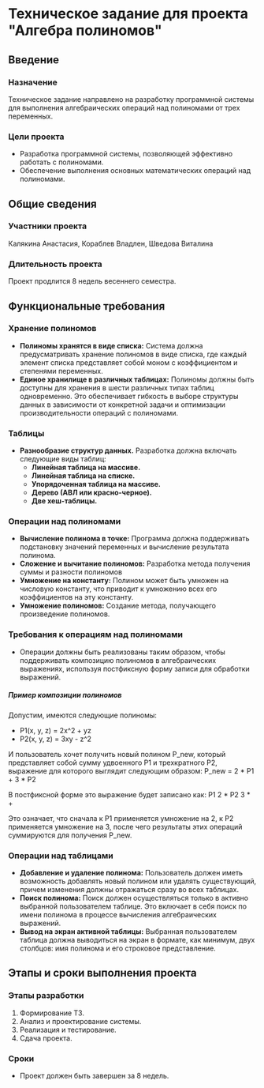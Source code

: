 ﻿# Техническое задание для проекта "Алгебра полиномов"
## Введение

### Назначение
Техническое задание направлено на разработку программной системы для выполнения алгебраических операций над полиномами от трех переменных.

### Цели проекта
- Разработка программной системы, позволяющей эффективно работать с полиномами.
- Обеспечение выполнения основных математических операций над полиномами.

## Общие сведения

### Участники проекта
Калякина Анастасия, 
Кораблев Владлен,
Шведова Виталина

### Длительность проекта
Проект продлится 8 недель весеннего семестра.

## Функциональные требования

### Хранение полиномов
- **Полиномы хранятся в виде списка:** Система должна предусматривать хранение полиномов в виде списка, где каждый элемент списка представляет собой моном с коэффициентом и степенями переменных.
- **Единое хранилище в различных таблицах:** Полиномы должны быть доступны для хранения в шести различных типах таблиц одновременно. Это обеспечивает гибкость в выборе структуры данных в зависимости от конкретной задачи и оптимизации производительности операций с полиномами.

### Таблицы
- **Разнообразие структур данных.** Разработка должна включать следующие виды таблиц:
  - **Линейная таблица на массиве.** 
  - **Линейная таблица на списке.** 
  - **Упорядоченная таблица на массиве.** 
  - **Дерево (АВЛ или красно-черное).** 
  - **Две хеш-таблицы.**

### Операции над полиномами
- **Вычисление полинома в точке:** Программа должна поддерживать подстановку значений переменных и вычисление результата полинома.
- **Сложение и вычитание полиномов:** Разработка метода получения суммы и разности полиномов
- **Умножение на константу:** Полином может быть умножен на числовую константу, что приводит к умножению всех его коэффициентов на эту константу.
- **Умножение полиномов:** Создание метода, получающего произведение полиномов.


### Требования к операциям над полиномами
- Операции должны быть реализованы таким образом, чтобы поддерживать композицию полиномов в алгебраических выражениях, используя постфиксную форму записи для обработки выражений.

##### Пример композиции полиномов
Допустим, имеются следующие полиномы:
- P1(x, y, z) = 2x^2 + yz
- P2(x, y, z) = 3xy - z^2

И пользователь хочет получить новый полином P_new, который представляет собой сумму удвоенного P1 и трехкратного P2, выражение для которого выглядит следующим образом:
P_new = 2 * P1 + 3 * P2

В постфиксной форме это выражение будет записано как:
P1 2 * P2 3 * +

Это означает, что сначала к P1 применяется умножение на 2, к P2 применяется умножение на 3, после чего результаты этих операций суммируются для получения P_new.


### Операции над таблицами
- **Добавление и удаление полинома:** Пользователь должен иметь возможность добавлять новый полином или удалять существующий, причем изменения должны отражаться сразу во всех таблицах.
- **Поиск полинома:** Поиск должен осуществляться только в активно выбранной пользователем таблице. Это включает в себя поиск по имени полинома в процессе вычисления алгебраических выражений.
- **Вывод на экран активной таблицы:** Выбранная пользователем таблица должна выводиться на экран в формате, как минимум, двух столбцов: имя полинома и его строковое представление.

## Этапы и сроки выполнения проекта

### Этапы разработки
1. Формирование ТЗ.
2. Анализ и проектирование системы.
3. Реализация и тестирование.
4. Сдача проекта.

### Сроки
- Проект должен быть завершен за 8 недель.
